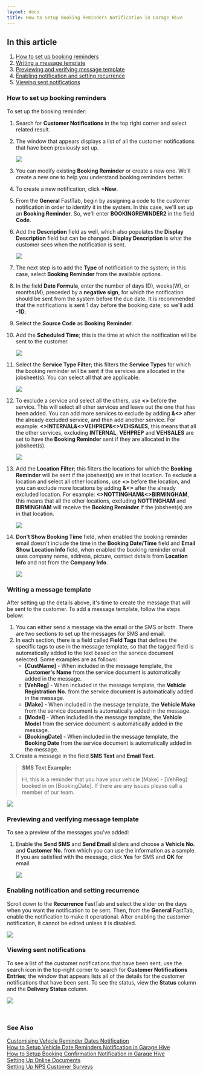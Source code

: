```yaml
---
layout: docs
title: How to Setup Booking Reminders Notification in Garage Hive
---
```


## In this article
1. [How to set up booking reminders](#how-to-set-up-booking-reminders)
2. [Writing a message template](#writing-a-message-template)
3. [Previewing and verifying message template](#previewing-and-verifying-message-template)
4. [Enabling notification and setting recurrence](#enabling-notification-and-setting-recurrence)
5. [Viewing sent notifications](#viewing-sent-notifications)

### How to set up booking reminders
To set up the booking reminder:
1. Search for **Customer Notifications** in the top right corner and select related result.
1. The window that appears displays a list of all the customer notifications that have been previously set up.

   ![](media/garagehive-booking-reminder1.gif)

1. You can modify existing **Booking Reminder** or create a new one. We'll create a new one to help you understand booking reminders better.
1. To create a new notification, click **+New**.
1. From the **General** FastTab, begin by assigning a code to the customer notification in order to identify it in the system. In this case, we'll set up an **Booking Reminder**. So, we'll enter **BOOKINGREMINDER2** in the field **Code**.
1. Add the **Description** field as well, which also populates the **Display Description** field but can be changed. **Display Description** is what the customer sees when the notification is sent.

   ![](media/garagehive-booking-reminder2.gif)

1. The next step is to add the **Type** of notification to the system; in this case, select **Booking Reminder** from the available options.
1. In the field **Date Formula**, enter the number of days (D), weeks(W), or months(M), preceded by a **negative sign**, for which the notification should be sent from the system before the due date. It is recommended that the notifications is sent 1 day before the booking date; so we'll add **-1D**.
1. Select the **Source Code** as **Booking Reminder**.
1. Add the **Scheduled Time**; this is the time at which the notification will be sent to the customer.

   ![](media/garagehive-booking-reminder3.gif)

1. Select the **Service Type Filter**; this filters the **Service Types** for which the booking reminder will be sent if the services are allocated in the jobsheet(s). You can select all that are applicable.
    
   ![](media/garagehive-booking-reminder4.gif)
    
1. To exclude a service and select all the others, use **<>** before the service. This will select all other services and leave out the one that has been added. You can add more services to exclude by adding **&<>** after the already excluded service, and then add another service. For example: **<>INTERNAL&<>VEHPREP&<>VEHSALES**, this means that all the other services, excluding **INTERNAL**, **VEHPREP** and **VEHSALES** are set to have the **Booking Reminder** sent if they are allocated in the jobsheet(s).

   ![](media/garagehive-booking-reminder5.gif)

1. Add the **Location Filter**; this filters the locations for which the **Booking Reminder** will be sent if the jobsheet(s) are in that location. To exclude a location and select all other locations, use **<>** before the location, and you can exclude more locations by adding **&<>** after the already excluded location. For example: **<>NOTTINGHAM&<>BIRMINGHAM**, this means that all the other locations, excluding **NOTTINGHAM** and **BIRMINGHAM** will receive the **Booking Reminder** if the jobsheet(s) are in that location.

   ![](media/garagehive-booking-reminder6.gif)

1. **Don't Show Booking Time** field, when enabled the booking reminder email doesn't include the time in the **Booking Date/Time** field and **Email Show Location Info** field, when enabled the booking reminder email uses company name, address, picture, contact details from **Location Info** and not from the **Company Info**.

   ![](media/garagehive-booking-reminder6.png)

### Writing a message template
After setting up the details above, it's time to create the message that will be sent to the customer. To add a message template, follow the steps below:
1. You can either send a message via the email or the SMS or both. There are two sections to set up the messages for SMS and email.
1. In each section, there is a field called **Field Tags** that defines the specific tags to use in the message template, so that the tagged field is automatically added to the text based on the service document selected. Some examples are as follows:
   * **[CustName]** - When included in the message template, the **Customer's Name** from the service document is automatically added in the message.
   * **[VehReg]** - When included in the message template, the **Vehicle Registration No.** from the service document is automatically added in the message.
   * **[Make]** - When included in the message template, the **Vehicle Make** from the service document is automatically added in the message.
   * **[Model]** - When included in the message template, the **Vehicle Model** from the service document is automatically added in the message.
   * **[BookingDate]** - When included in the message template, the **Booking Date** from the service document is automatically added in the message.
1. Create a message in the field **SMS Text** and **Email Text**.

> **SMS Text Example:**
>
> Hi, this is a reminder that you have your vehicle [Make] - [VehReg] booked in on [BookingDate]. If there are any issues please call a member of our team. 

   ![](media/garagehive-booking-reminder7.gif)

### Previewing and verifying message template
To see a preview of the messages you've added:
1. Enable the **Send SMS** and **Send Email** sliders and choose a **Vehicle No.** and **Customer No.** from which you can use the information as a sample. If you are satisfied with the message, click **Yes** for SMS and **OK** for email.

   ![](media/garagehive-booking-reminder8.gif)

### Enabling notification and setting recurrence
Scroll down to the **Recurrence** FastTab and select the slider on the days when you want the notification to be sent.
Then, from the **General** FastTab, enable the notification to make it operational. After enabling the customer notification, it cannot be edited unless it is disabled.

   ![](media/garagehive-booking-reminder9.gif)

### Viewing sent notifications
To see a list of the customer notifications that have been sent, use the search icon in the top-right corner to search for **Customer Notifications Entries**; the window that appears lists all of the details for the customer notifications that have been sent. To see the status, view the **Status** column and the **Delivery Status** column.

![](media/garagehive-booking-reminder10.gif)


<br>

### **See Also**
[Customising Vehicle Reminder Dates Notification](garagehive-customising-vehicle-reminder-dates.html) \
[How to Setup Vehicle Date Reminders Notification in Garage Hive](garagehive-vehicle-date-reminders.html) \
[How to Setup Booking Confirmation Notification in Garage Hive](garagehive-booking-confirmation.html) \
[Setting Up Online Documents](garagehive-online-documents-setting-up-online-documents.html#customer-notification-set-up) \
[Setting Up NPS Customer Surveys](garagehive-surveys-setting-up-customer-surveys.html)